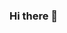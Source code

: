 ### Hi there 👋

<!--
This is a game that I made called Rescue of Order. I used C++ and C to make this game. Hope you enjoy :)
-->

